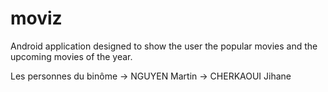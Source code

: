# moviz
Android application designed to show the user the popular movies and the upcoming movies of the year.

Les personnes du binôme
-> NGUYEN Martin
-> CHERKAOUI Jihane
